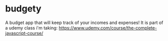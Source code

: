 # budgety
A budget app that will keep track of your incomes and expenses! It is part of a udemy class i'm taking: https://www.udemy.com/course/the-complete-javascript-course/
